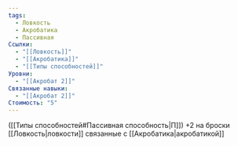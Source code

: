 ```yaml
---
tags:
  - Ловкость
  - Акробатика
  - Пассивная
Ссылки:
  - "[[Ловкость]]"
  - "[[Акробатика]]"
  - "[[Типы способностей]]"
Уровни:
  - "[[Акробат 2]]"
Связанные навыки:
  - "[[Акробат 2]]"
Стоимость: "5"
---
```

([[Типы способностей#Пассивная способность|П]]) +2 на броски [[Ловкость|ловкости]] связанные с [[Акробатика|акробатикой]] 